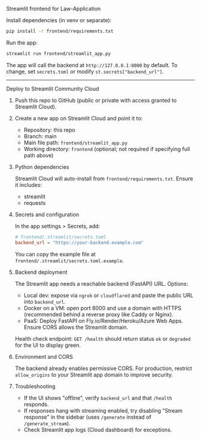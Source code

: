 Streamlit frontend for Law-Application

Install dependencies (in venv or separate):

```bash
pip install -r frontend/requirements.txt
```

Run the app:

```bash
streamlit run frontend/streamlit_app.py
```

The app will call the backend at `http://127.0.0.1:8000` by default. To change, set `secrets.toml` or modify `st.secrets["backend_url"]`.

---

Deploy to Streamlit Community Cloud

1) Push this repo to GitHub (public or private with access granted to Streamlit Cloud).

2) Create a new app on Streamlit Cloud and point it to:
	- Repository: this repo
	- Branch: main
	- Main file path: `frontend/streamlit_app.py`
	- Working directory: `frontend` (optional; not required if specifying full path above)

3) Python dependencies

	Streamlit Cloud will auto-install from `frontend/requirements.txt`. Ensure it includes:

	- streamlit
	- requests

4) Secrets and configuration

	In the app settings > Secrets, add:

	```toml
	# frontend/.streamlit/secrets.toml
	backend_url = "https://your-backend.example.com"
	```

	You can copy the example file at `frontend/.streamlit/secrets.toml.example`.

5) Backend deployment

	The Streamlit app needs a reachable backend (FastAPI) URL. Options:

	- Local dev: expose via `ngrok` or `cloudflared` and paste the public URL into `backend_url`.
	- Docker on a VM: open port 8000 and use a domain with HTTPS (recommended behind a reverse proxy like Caddy or Nginx).
	- PaaS: Deploy FastAPI on Fly.io/Render/Heroku/Azure Web Apps. Ensure CORS allows the Streamlit domain.

	Health check endpoint: `GET /health` should return status `ok` or `degraded` for the UI to display green.

6) Environment and CORS

	The backend already enables permissive CORS. For production, restrict `allow_origins` to your Streamlit app domain to improve security.

7) Troubleshooting

	- If the UI shows "offline", verify `backend_url` and that `/health` responds.
	- If responses hang with streaming enabled, try disabling "Stream response" in the sidebar (uses `/generate` instead of `/generate_stream`).
	- Check Streamlit app logs (Cloud dashboard) for exceptions.

